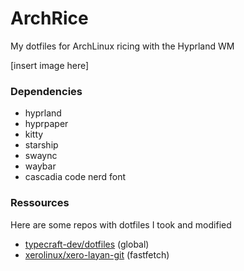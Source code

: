 # ArchRice

My dotfiles for ArchLinux ricing with the Hyprland WM

[insert image here]

### Dependencies

- hyprland
- hyprpaper
- kitty
- starship
- swaync
- waybar
- cascadia code nerd font

### Ressources

Here are some repos with dotfiles I took and modified

- [typecraft-dev/dotfiles](https://github.com/typecraft-dev/dotfiles/tree/master) (global)
- [xerolinux/xero-layan-git](https://github.com/xerolinux/xero-layan-git) (fastfetch)
